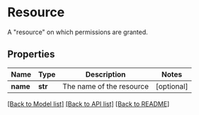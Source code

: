 # Resource

A \"resource\" on which permissions are granted.
## Properties
Name | Type | Description | Notes
------------ | ------------- | ------------- | -------------
**name** | **str** | The name of the resource | [optional] 

[[Back to Model list]](../README.md#documentation-for-models) [[Back to API list]](../README.md#documentation-for-api-endpoints) [[Back to README]](../README.md)


